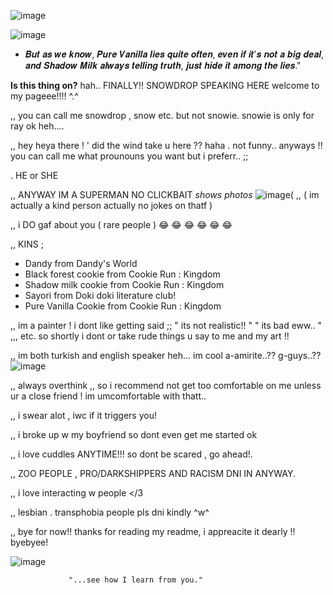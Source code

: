 ![image](https://github.com/user-attachments/assets/fe3d149f-cb8e-40e3-8b49-9541c36a0fe0)



![image](https://github.com/user-attachments/assets/eca6607b-8f18-4398-82fe-ac76481c4a41)

 - 𝑩𝒖𝒕 𝒂𝒔 𝒘𝒆 𝒌𝒏𝒐𝒘, 𝑷𝒖𝒓𝒆 𝑽𝒂𝒏𝒊𝒍𝒍𝒂 𝒍𝒊𝒆𝒔 𝒒𝒖𝒊𝒕𝒆 𝒐𝒇𝒕𝒆𝒏, 𝒆𝒗𝒆𝒏 𝒊𝒇 𝒊𝒕'𝒔 𝒏𝒐𝒕 𝒂 𝒃𝒊𝒈 𝒅𝒆𝒂𝒍, 𝒂𝒏𝒅 𝑺𝒉𝒂𝒅𝒐𝒘 𝑴𝒊𝒍𝒌 𝒂𝒍𝒘𝒂𝒚𝒔 𝒕𝒆𝒍𝒍𝒊𝒏𝒈 𝒕𝒓𝒖𝒕𝒉, 𝒋𝒖𝒔𝒕 𝒉𝒊𝒅𝒆 𝒊𝒕 𝒂𝒎𝒐𝒏𝒈 𝒕𝒉𝒆 𝒍𝒊𝒆𝒔."



 **Is this thing on?** hah.. FINALLY!! SNOWDROP SPEAKING HERE welcome to my pageee!!!! ^.^ 

,, you can call me snowdrop , snow etc. but not snowie. snowie is only for ray ok heh....

,, hey heya there ! ' did the wind take u here ?? haha . not funny.. anyways !! you can call me what prounouns you want but i preferr.. ;;

. HE or SHE 

,, ANYWAY IM A SUPERMAN NO CLICKBAIT *shows photos* 
![image](https://github.com/user-attachments/assets/0a2de149-13b4-4c2b-90cd-25791e99704c)(
,, ( im actually a kind person actually no jokes on thatf ) 

,, i DO gaf about you ( rare people ) :joy: :joy: :joy: :joy: :joy: :joy: 


,, KINS ; 

- Dandy from Dandy's World
- Black forest cookie from Cookie Run : Kingdom
- Shadow milk cookie from Cookie Run : Kingdom                                                      
- Sayori from Doki doki literature club!
- Pure Vanilla Cookie from Cookie Run : Kingdom

,, im a painter ! i dont like getting said ;; " its not realistic!! " " its bad eww.. " ,,, etc. so shortly i dont or take rude things u say to me and my art !!

,, im both turkish and english speaker heh... im cool a-amirite..?? g-guys..??
![image](https://github.com/user-attachments/assets/29231aa3-83c9-4742-8f5a-82e7a75228ba)



,, always overthink ,, so i recommend not get too comfortable on me unless ur a close friend ! im umcomfortable with thatt..

,, i swear alot , iwc if it triggers you!

,, i broke up w my boyfriend so dont even get me started ok







,, i love cuddles ANYTIME!!! so dont be scared , go ahead!.

,, ZOO PEOPLE , PRO/DARKSHIPPERS AND RACISM DNI IN ANYWAY.

,, i love interacting w people </3 


,, lesbian . transphobia people pls dni kindly ^w^ 

,, bye for now!! thanks for reading my readme, i appreacite it dearly !! byebyee!

![image](https://github.com/user-attachments/assets/a473ca21-677f-4b24-a66f-13f87c3ce5d6)



                 "...see how I learn from you."







<!--
**Dand1cusDanc1fer/dand1cusdanc1fer** is a ✨ _special_ ✨ repository because its `README.md` (this file) appears on your GitHub profile.

,
,
